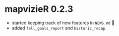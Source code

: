 # mapvizieR 0.2.3

* started keeping track of new features in `NEWS.md` :see_no_evil:
* added `fall_goals_report` and `historic_recap`.

